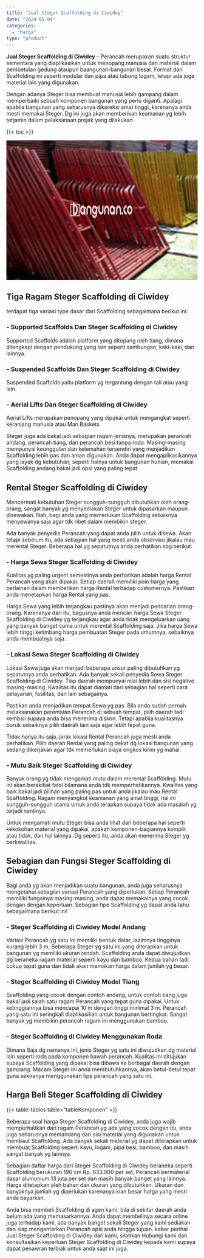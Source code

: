 ```yaml
---
title: "Jual Steger Scaffolding di Ciwidey"
date: "2024-05-04"
categories: 
  - "harga"
type: "product"
---
```


**Jual Steger Scaffolding di Ciwidey** – Perancah merupakan suatu struktur sementara yang diaplikasikan untuk menopang manusia dan material dalam pembetulan gedung ataupun baangunan-bangunan besar. Format dari Scaffolding ini seperti modular dan pipa atau tabung logam, tetapi ada juga material lain yang digunakan.

Dengan adanya Steger bisa membuat manusia lebih gampang dalam memperbaiki sebuah komponen bangunan yang perlu diganti. Apalagi apabila bangunan yang seharusnya dikoreksi amat tinggi, karenanya anda mesti memakai Steger. Dg ini juga akan memberikan keamanan yg lebih terjamin dalam pelaksanaan projek yang dilakukan.

{{< toc >}}

![Jual Steger Scaffolding di Ciwidey](/images/sewa-scaffolding-steger-30.png)

## Tiga Ragam Steger Scaffolding di Ciwidey

terdapat tiga variasi type dasar dari Scaffolding sebagaimana berikut ini:

### \- Supported Scaffolds Dan Steger Scaffolding di Ciwidey

Supported Scaffolds adalah platform yang ditopang oleh tiang, dimana dilengkapi dengan pendukung yang lain seperti sambungan, kaki-kaki, dan lainnya.

### \- Suspended Scaffolds Dan Steger Scaffolding di Ciwidey

Suspended Scaffolds yaitu platform yg tergantung dengan tali atau yang lain.

### \- Aerial Lifts Dan Steger Scaffolding di Ciwidey

Aerial Lifts merupakan penopang yang dipakai untuk mengangkat seperti keranjang manusia atau Man Baskets

Steger juga ada bakal jadi sebagian ragam jenisnya, merupakan perancah andang, perancah tiang, dan perancah besi tanpa roda. Masing-masing mempunyai keunggulan dan kelemahan tersendiri yang menjadikan Scaffolding lebih pas dan aman digunakan. Anda dapat mengaplikasikannya yang layak dg kebutuhan, seperti halnya untuk bangunan hunian, memakai Scaffolding andang bakal jadi opsi yang paling tepat.

## Rental Steger Scaffolding di Ciwidey

Mencermati kebutuhan Steger sungguh-sungguh dibutuhkan oleh orang-orang, sangat banyak yg menyediakan Steger untuk dipasarkan maupun disewakan. Nah, bagi anda yang memerlukan Scaffolding sebaiknya menyewanya saja agar tdk ribet dalam membikin steger.

Ada banyak penyedia Perancah yang dapat anda pilih untuk disewa. Akan tetapi sebelum itu, ada sebagian hal yang mesti anda observasi jikalau mau merental Steger. Beberapa hal yg sepatutnya anda perhatikan sbg berikut:

### \- Harga Sewa Steger Scaffolding di Ciwidey

Kualitas yg paling urgent semestinya anda perhatikan adalah harga Rental Perancah yang akan dipakai. Setiap daerah memiliki poin harga yang berlainan dalam memberikan harga Rental terhadap customernya. Pastikan anda menetapkan harga Rental yang pas.

Harga Sewa yang lebih terjangkau pastinya akan menjadi pencarian orang-orang. Karenanya dari itu, bagusnya anda mencari harga Sewa Steger Scaffolding di Ciwidey yg terjangkau agar anda tidak mengeluarkan uang yang banyak banget cuma untuk merental Scaffolding saja. Jika harga Sewa lebih tinggi ketimbang harga pembuatan Steger pada umumnya, sebaiknya anda membuatnya saja.

### \- Lokasi Sewa Steger Scaffolding di Ciwidey

Lokasi Sewa juga akan menjadi beberapa unsur paling dibutuhkan yg sepatutnya anda perhatikan. Ada banyak sekali penyedia Sewa Steger Scaffolding di Ciwidey. Tiap daerah mempunyai nilai lebih dan sisi negative masing-masing. Kwalitas itu dapat diamati dari sebagian hal seperti cara pelayanan, fasilitas, dan lain sebagainya.

Pastikan anda menjadikan tempat Sewa yg pas. Bila anda sudah pernah melaksanakan perentalan Perancah di sebuah tempat, pilih daerah tadi kembali supaya anda bisa menerima diskon. Tetapi apabila kualitasnya buruk sebaiknya pilih daerah lain saja agar lebih tepat guna.

Tidak hanya itu saja, jarak lokasi Rental Perancah juga mesti anda perhatikan. Pilih daerah Rental yang paling dekat dg lokasi bangunan yang sedang dikerjakan agar tdk memerlukan biaya ongkos kirim yg mahal.

### \- Mutu Baik Steger Scaffolding di Ciwidey

Banyak orang yg tidak mengamati mutu dalam merental Scaffolding. Mutu ini akan berakibat fatal bilamana anda tdk memperhatikannya. Kwalitas yang baik bakal jadi pilihan yang paling pas untuk anda jikalau mau Rental Scaffolding. Ragam menyangkut keamanan yang amat tinggi, hal ini sungguh-sungguh utama untuk anda terapkan supaya tidak ada masalah yg terjadi nantinya.

Untuk mengamati mutu Steger bisa anda lihat dari beberapa hal seperti kekokohan material yang dipakai, apakah komponen-bagiannya komplit atau tidak, dan hal lainnya. Dg seperti itu, anda akan menerima Steger yg berkwalitas.

## Sebagian dan Fungsi Steger Scaffolding di Ciwidey

Bagi anda yg akan menjadikan suatu bangunan, anda juga seharusnya mengetahui sebagian variasi Perancah yang diperlukan. Setiap Perancah memiliki fungsinya masing-masing, anda dapat memakainya yang cocok dengan dengan keperluan. Sebagian tipe Scaffolding yg dapat anda tahu sebagaimana berikut ini!

### \- Steger Scaffolding di Ciwidey Model Andang

Variasi Perancah yg satu ini memiliki bentuk datar, lazimnya tingginya kurang lebih 3 m. Beberapa Steger yg satu ini yang diterapkan untuk bangunan yg memiliki ukuran rendah. Scaffolding anda dapat diwujudkan dg beraneka ragam material seperti kayu dan bamboo. Kedua bahan tadi cukup tepat guna dan tidak akan memakan harga dalam jumlah yg besar.

### \- Steger Scaffolding di Ciwidey Model Tiang

Scaffolding yang cocok dengan contoh andang, untuk contoh tiang juga bakal jadi salah satu ragam Perancah yang tepat guna dipakai. Untuk ketinggiannya bisa mencapai 10 m dengan tinggi minimal 3 m. Perancah yang satu ini seringkali diaplikasikan untuk bangunan bertingkat. Sangat banyak yg membikin perancah ragam ini menggunakan bamboo.

### \- Steger Scaffolding di Ciwidey Menggunakan Roda

Dimana Saja dg namanya ini, jenis Steger yg satu ini diwujudkan dg material lain seperti roda pada komponen bawah perancah. Kualitas ini ditujukan supaya Scaffolding yang dipakai bisa dibawa ke berbagai daerah dengan gampang. Macam Steger ini anda membutuhkannya, akan betul-betul tepat guna sekiranya menggunakan tipe perancah yang satu ini.

## Harga Beli Steger Scaffolding di Ciwidey

{{< table-tables table="tableKomponen" >}}

Beberapa soal harga Steger Scaffolding di Ciwidey, anda juga wajib memperhatikan dari ragam Perancah yg ada yang cocok dengan itu, anda juga seharusnya memandang dari sisi material yang digunakan untuk membaut Scaffolding. Ada banyak sekali material yg dapat diterapkan untuk membuat Scaffolding seperti kayu, logam, pipa besi, bamboo, dan masih sangat banyak yg lainnya.

Sebagian daftar harga dari Steger Scaffolding di Ciwidey beraneka seperti Scaffolding berukuran 190 cm Rp. 633.000 per set, Perancah bermaterial dasar alumunium 13 juta per set dan masih banyak banget yang lainnya. Harga ditetapkan oleh bahan dan ukuran yang dibutuhkan. Ukuran dan banyaknya jumlah yg diperlukan karenanya kian besar harga yang mesti anda bayarkan.

Anda bisa membeli Scaffolding di agen kami, bila di sekitar daerah anda belum ada yang memasarkannya. Anda dapat membelinya secara online juga terhadap kami, ada banyak banget sekali Steger yang kami sediakan dan siap mengantarkan Perancah opsi anda hingga tujuan. kabar perihal Jual Steger Scaffolding di Ciwidey dari kami, silahkan Hubungi kami dan konsultasikan keperluan Steger Scaffolding di Ciwidey kepada kami supaya dapat penawran terbiak untuk anda saat ini juga.
